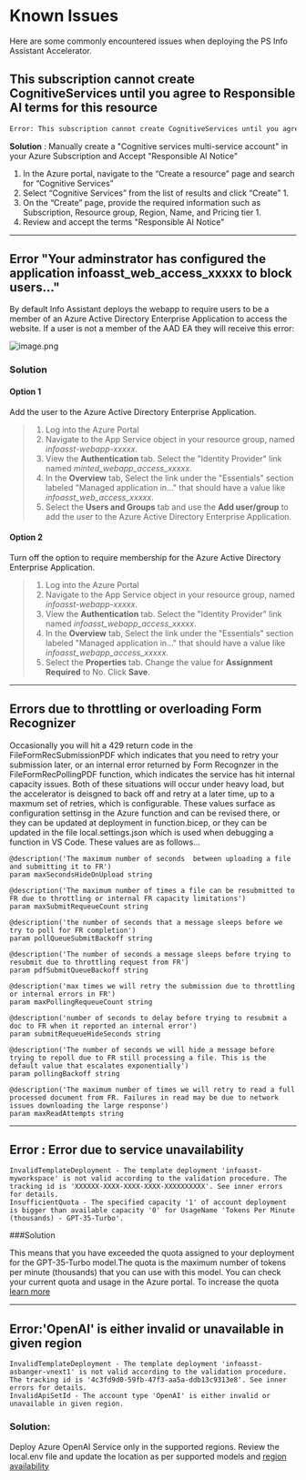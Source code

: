 # Known Issues

Here are some commonly encountered issues when deploying the PS Info Assistant Accelerator.

## This subscription cannot create CognitiveServices until you agree to Responsible AI terms for this resource

```bash
Error: This subscription cannot create CognitiveServices until you agree to Responsible AI terms for this resource. You can agree to Responsible AI terms by creating a resource through the Azure Portal then trying again. For more detail go to https://aka.ms/csrainotice"}]

```

**Solution** : Manually create a "Cognitive services multi-service account" in your Azure Subscription and Accept "Responsible AI Notice"

1. In the Azure portal, navigate to the “Create a resource” page and search for “Cognitive Services”
2. Select “Cognitive Services” from the list of results and click “Create” 1.
3. On the “Create” page, provide the required information such as Subscription, Resource group, Region, Name, and Pricing tier 1.
4. Review and accept the terms "Responsible AI Notice"


---

## Error "Your adminstrator has configured the application infoasst_web_access_xxxxx to block users..."

By default Info Assistant deploys the webapp to require users to be a member of an Azure Active Directory Enterprise Application to access the website. If a user is not a member of the AAD EA they will receive this error:

![image.png](images/known_Issues_web_app_authentication.png)

### Solution

#### Option 1

Add the user to the Azure Active Directory Enterprise Application.

>1. Log into the Azure Portal
>2. Navigate to the App Service object in your resource group, named *infoasst-webapp-xxxxx*.
>3. View the **Authentication** tab. Select the "Identity Provider" link named *minted_webapp_access_xxxxx*.
>4. In the **Overview** tab, Select the link under the "Essentials" section labeled "Managed application in..." that should have a value like *infoasst_web_access_xxxxx*.
>5. Select the **Users and Groups** tab and use the **Add user/group** to add the user to the Azure Active Directory Enterprise Application.

#### Option 2

Turn off the option to require membership for the Azure Active Directory Enterprise Application.

>1. Log into the Azure Portal
>2. Navigate to the App Service object in your resource group, named *infoasst-webapp-xxxxx*.
>3. View the **Authentication** tab. Select the "Identity Provider" link named *infoasst_webapp_access_xxxxx*.
>4. In the **Overview** tab, Select the link under the "Essentials" section labeled "Managed application in..." that should have a value like *infoasst_webapp_access_xxxxx*.
>5. Select the **Properties** tab. Change the value for **Assignment Required** to No. Click **Save**.

---

## Errors due to throttling or overloading Form Recognizer

Occasionally you will hit a 429 return code in the FileFormRecSubmissionPDF which indicates that you need to retry your submission later, or an internal error returned by Form Recognzer in the FileFormRecPollingPDF function, which indicates the service has hit internal capacity issues. Both of these situations will occur under heavy load, but the accelerator is deisgned to back off and retry at a later time, up to a maxmum set of retries, which is configurable. These values surface as configuration settinsg in the Azure function and can be revised there, or they can be updated at deployment in function.bicep, or they can be updated in the file local.settings.json which is used when debugging a function in VS Code. These values are as follows...

```
@description('The maximum number of seconds  between uploading a file and submitting it to FR')
param maxSecondsHideOnUpload string

@description('The maximum number of times a file can be resubmitted to FR due to throttling or internal FR capacity limitations')
param maxSubmitRequeueCount string

@description('the number of seconds that a message sleeps before we try to poll for FR completion')
param pollQueueSubmitBackoff string

@description('The number of seconds a message sleeps before trying to resubmit due to throttling request from FR')
param pdfSubmitQueueBackoff string

@description('max times we will retry the submission due to throttling or internal errors in FR')
param maxPollingRequeueCount string

@description('number of seconds to delay before trying to resubmit a doc to FR when it reported an internal error')
param submitRequeueHideSeconds string

@description('The number of seconds we will hide a message before trying to repoll due to FR still processing a file. This is the default value that escalates exponentially')
param pollingBackoff string

@description('The maximum number of times we will retry to read a full processed document from FR. Failures in read may be due to network issues downloading the large response')
param maxReadAttempts string
```
---
## Error : Error due to service unavailability

```
InvalidTemplateDeployment - The template deployment 'infoasst-myworkspace' is not valid according to the validation procedure. The tracking id is 'XXXXXX-XXXX-XXXX-XXXX-XXXXXXXXXX'. See inner errors for details.
InsufficientQuota - The specified capacity '1' of account deployment is bigger than available capacity '0' for UsageName 'Tokens Per Minute (thousands) - GPT-35-Turbo'.
```
###Solution

This means that you have exceeded the quota assigned to your deployment for the GPT-35-Turbo model.The quota is the maximum number of tokens per minute (thousands) that you can use with this model. You can check your current quota and usage in the Azure portal. To increase the quota [learn more](https://learn.microsoft.com/en-us/azure/ai-services/openai/quotas-limits)

---

## Error:'OpenAI' is either invalid or unavailable in given region
```
InvalidTemplateDeployment - The template deployment 'infoasst-asbanger-vnext1' is not valid according to the validation procedure. The tracking id is '4c3fd9d0-59fb-47f3-aa5a-ddb13c9313e8'. See inner errors for details.
InvalidApiSetId - The account type 'OpenAI' is either invalid or unavailable in given region.
```
### Solution:
Deploy Azure OpenAI Service only in the supported regions. Review the local.env file and update the location as per supported models and [region availability](https://learn.microsoft.com/en-us/azure/ai-services/openai/concepts/models#model-summary-table-and-region-availability)
